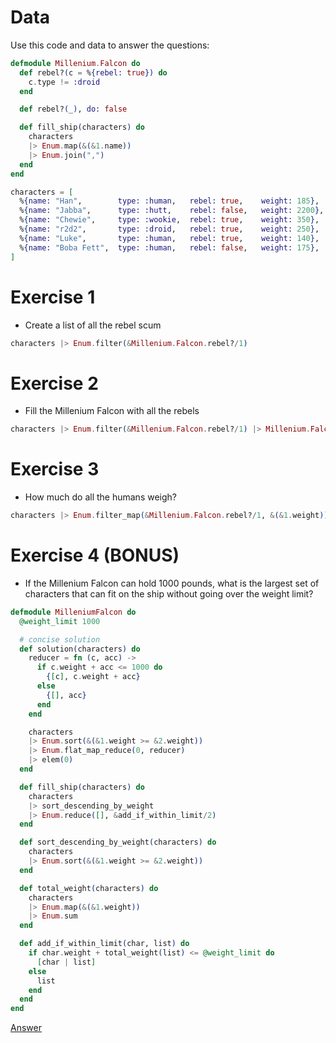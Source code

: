 Data
====

Use this code and data to answer the questions:

```elixir
defmodule Millenium.Falcon do
  def rebel?(c = %{rebel: true}) do
    c.type != :droid
  end

  def rebel?(_), do: false

  def fill_ship(characters) do
    characters
    |> Enum.map(&(&1.name))
    |> Enum.join(",")
  end
end

characters = [
  %{name: "Han",        type: :human,   rebel: true,    weight: 185},
  %{name: "Jabba",      type: :hutt,    rebel: false,   weight: 2200},
  %{name: "Chewie",     type: :wookie,  rebel: true,    weight: 350},
  %{name: "r2d2",       type: :droid,   rebel: true,    weight: 250},
  %{name: "Luke",       type: :human,   rebel: true,    weight: 140},
  %{name: "Boba Fett",  type: :human,   rebel: false,   weight: 175},
]
```

Exercise 1
==========

* Create a list of all the rebel scum

```elixir
characters |> Enum.filter(&Millenium.Falcon.rebel?/1)
```

Exercise 2
==========

* Fill the Millenium Falcon with all the rebels

```elixir
characters |> Enum.filter(&Millenium.Falcon.rebel?/1) |> Millenium.Falcon.fill_ship
```

Exercise 3
==========

* How much do all the humans weigh?

```elixir
characters |> Enum.filter_map(&Millenium.Falcon.rebel?/1, &(&1.weight))
```

Exercise 4 (BONUS)
==================

* If the Millenium Falcon can hold 1000 pounds, what is the largest set of
  characters that can fit on the ship without going over the weight limit?

```elixir
defmodule MilleniumFalcon do
  @weight_limit 1000

  # concise solution
  def solution(characters) do
    reducer = fn (c, acc) ->
      if c.weight + acc <= 1000 do
        {[c], c.weight + acc}
      else
        {[], acc}
      end
    end

    characters
    |> Enum.sort(&(&1.weight >= &2.weight))
    |> Enum.flat_map_reduce(0, reducer)
    |> elem(0)
  end

  def fill_ship(characters) do
    characters
    |> sort_descending_by_weight
    |> Enum.reduce([], &add_if_within_limit/2)
  end

  def sort_descending_by_weight(characters) do
    characters
    |> Enum.sort(&(&1.weight >= &2.weight))
  end

  def total_weight(characters) do
    characters
    |> Enum.map(&(&1.weight))
    |> Enum.sum
  end

  def add_if_within_limit(char, list) do
    if char.weight + total_weight(list) <= @weight_limit do
      [char | list]
    else
      list
    end
  end
end
```

[Answer](https://gist.github.com/brweber2/5d594842ac81d55d92ee6b44510bfc45)
